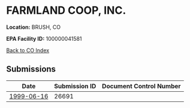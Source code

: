 # FARMLAND COOP, INC.

**Location:** BRUSH, CO

**EPA Facility ID:** 100000041581

[Back to CO Index](../../index.md)

## Submissions

| Date | Submission ID | Document Control Number |
|------|--------------|-------------------------|
| [1999-06-16](submissions/26691.md) | 26691 |  |
